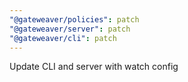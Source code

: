 ```yaml
---
"@gateweaver/policies": patch
"@gateweaver/server": patch
"@gateweaver/cli": patch
---
```


Update CLI and server with watch config
